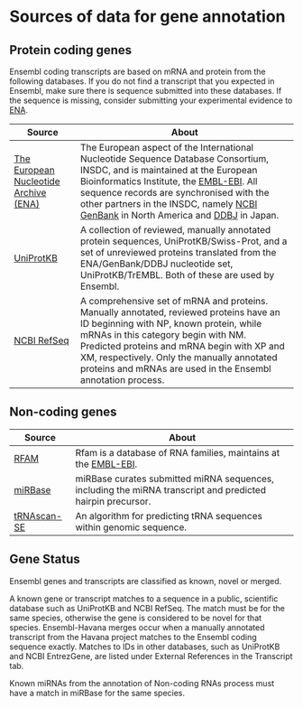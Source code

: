 # Sources of data for gene annotation

## Protein coding genes

Ensembl coding transcripts are based on mRNA and protein from the following databases. If you do not find a transcript that you expected in Ensembl, make sure there is sequence submitted into these databases. If the sequence is missing, consider submitting your experimental evidence to [ENA](http://www.ebi.ac.uk/ena).


| Source | About |
| --- | --- |
| [The European Nucleotide Archive (ENA)](http://www.ebi.ac.uk/ena) | The European aspect of the International Nucleotide Sequence Database Consortium, INSDC, and is maintained at the European Bioinformatics Institute, the [EMBL-EBI](http://www.ebi.ac.uk/). All sequence records are synchronised with the other partners in the INSDC, namely [NCBI GenBank](https://www.ncbi.nlm.nih.gov/genbank/) in North America and [DDBJ](http://www.ddbj.nig.ac.jp/) in Japan.|
| [UniProtKB](http://www.uniprot.org/) | A collection of reviewed, manually annotated protein sequences, UniProtKB/Swiss-Prot, and a set of unreviewed proteins translated from the ENA/GenBank/DDBJ nucleotide set, UniProtKB/TrEMBL. Both of these are used by Ensembl. |
| [NCBI RefSeq](http://www.ncbi.nlm.nih.gov/RefSeq/) | A comprehensive set of mRNA and proteins. Manually annotated, reviewed proteins have an ID beginning with NP, known protein, while mRNAs in this category begin with NM. Predicted proteins and mRNA begin with XP and XM, respectively. Only the manually annotated proteins and mRNAs are used in the Ensembl annotation process. |

## Non-coding genes

| Source | About |
| --- | --- |
| [RFAM](http://rfam.xfam.org/) | Rfam is a database of RNA families, maintains at the [EMBL-EBI](http://www.ebi.ac.uk/). |
| [miRBase](http://www.mirbase.org/) | miRBase curates submitted miRNA sequences, including the miRNA transcript and predicted hairpin precursor. |
| [tRNAscan-SE](http://lowelab.ucsc.edu/tRNAscan-SE/) | An algorithm for predicting tRNA sequences within genomic sequence. |

## Gene Status

Ensembl genes and transcripts are classified as known, novel or merged.

A known gene or transcript matches to a sequence in a public, scientific database such as UniProtKB and NCBI RefSeq. The match must be for the same species, otherwise the gene is considered to be novel for that species. Ensembl-Havana merges occur when a manually annotated transcript from the Havana project matches to the Ensembl coding sequence exactly. Matches to IDs in other databases, such as UniProtKB and NCBI EntrezGene, are listed under External References in the Transcript tab.

Known miRNAs from the annotation of Non-coding RNAs process must have a match in miRBase for the same species.
